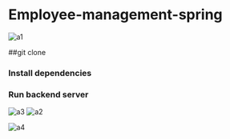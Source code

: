 # Employee-management-spring
![a1](https://github.com/BibekRegmi9/Employee-management-spring/assets/47585371/e737f7a6-ecb3-41ec-82c8-32b33a497172)

##git clone

### Install dependencies

### Run backend server



![a3](https://github.com/BibekRegmi9/Employee-management-spring/assets/47585371/4cb3b52f-96db-4d56-8d86-c0952ea7f19a)
![a2](https://github.com/BibekRegmi9/Employee-management-spring/assets/47585371/7de5c8e1-876d-42c7-805f-020cd31ad4f9)

![a4](https://github.com/BibekRegmi9/Employee-management-spring/assets/47585371/eac14c6e-9dc7-4556-a29f-3c138ce03d63)

